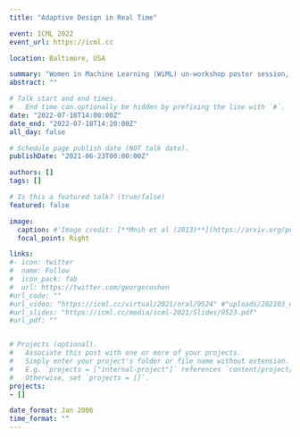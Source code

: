 ```yaml
---
title: "Adaptive Design in Real Time"

event: ICML 2022
event_url: https://icml.cc

location: Baltimore, USA

summary: "Women in Machine Learning (WiML) un-workshop poster session, where I presented some of my work on Bayesian optimal experimental design in real-time applications."
abstract: ""

# Talk start and end times.
#   End time can optionally be hidden by prefixing the line with `#`.
date: "2022-07-18T14:00:00Z"
date_end: "2022-07-18T14:20:00Z"
all_day: false

# Schedule page publish date (NOT talk date).
publishDate: "2021-06-23T00:00:00Z"

authors: []
tags: []

# Is this a featured talk? (true/false)
featured: false

image:
  caption: #'Image credit: [**Mnih et al (2013)**](https://arxiv.org/pdf/1312.5602.pdf)'
  focal_point: Right

links:
#- icon: twitter
#  name: Follow
#  icon_pack: fab
#  url: https://twitter.com/georgecushen
#url_code: ""
#url_video: "https://icml.cc/virtual/2021/oral/9524" #"uploads/202103_deepprob_DQN.pdf"
#url_slides: "https://icml.cc/media/icml-2021/Slides/9523.pdf"
#url_pdf: ""


# Projects (optional).
#   Associate this post with one or more of your projects.
#   Simply enter your project's folder or file name without extension.
#   E.g. `projects = ["internal-project"]` references `content/project/deep-learning/index.md`.
#   Otherwise, set `projects = []`.
projects:
- []

date_format: Jan 2006
time_format: ""
---
```


